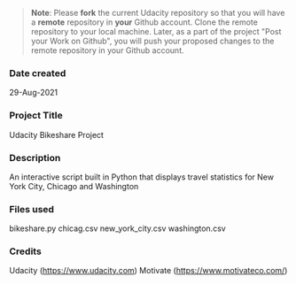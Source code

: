 >**Note**: Please **fork** the current Udacity repository so that you will have a **remote** repository in **your** Github account. Clone the remote repository to your local machine. Later, as a part of the project "Post your Work on Github", you will push your proposed changes to the remote repository in your Github account.

### Date created
29-Aug-2021

### Project Title
Udacity Bikeshare Project

### Description
An interactive script built in Python that displays travel statistics for New York City, Chicago and Washington

### Files used
bikeshare.py
chicag.csv
new_york_city.csv
washington.csv

### Credits
Udacity (https://www.udacity.com)
Motivate (https://www.motivateco.com/)

